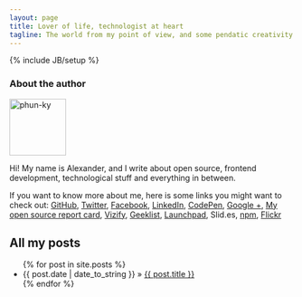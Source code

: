 ```yaml
---
layout: page
title: Lover of life, technologist at heart
tagline: The world from my point of view, and some pendatic creativity
---
```

{% include JB/setup %}

<div class="about_the_authorc clearfix">
  <h3>About the author</h3>
  <img width="100" height="100" src="https://secure.gravatar.com/avatar/e4885fa3c6db55194cb2eb9e81dac456?s=220" class="avatar" alt="phun-ky">
  <p>
    Hi! My name is Alexander, and I write about open source, frontend development, technological stuff and everything in between.
  </p>
  <p>
    If you want to know more about me, here is some links you might want to check out: <a href="https://github.com/phun-ky">GitHub</a>, <a href="https://twitter.com/phun_ky">Twitter</a>, <a href="https://nb-no.facebook.com/phunky.net">Facebook</a>, <a href="http://no.linkedin.com/in/alexanderroyne">LinkedIn</a>, <a href="http://codepen.io/phun-ky/">CodePen</a>, <a href="https://plus.google.com/109212745239771225705/posts">Google +</a>, <a href="http://osrc.dfm.io/phun-ky">My open source report card</a>, <a href="https://www.vizify.com/alexander-vassbotn-ryne-helgesen/">Vizify</a>, <a href="https://geekli.st/ph001">Geeklist</a>, <a href="https://launchpad.net/~alexander-phun-ky">Launchpad</a>, <a href="http://slid.es/phun_ky/"></a>Slid.es, <a href="https://www.npmjs.org/~phun-ky">npm</a>, <a href="http://www.flickr.com/photos/phun-ky/">Flickr</a>
  </p>
</div>
    
## All my posts

<ul class="posts">
  {% for post in site.posts %}
    <li><span>{{ post.date | date_to_string }}</span> &raquo; <a href="{{ BASE_PATH }}{{ post.url }}">{{ post.title }}</a></li>
  {% endfor %}
</ul>

